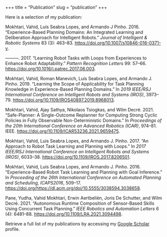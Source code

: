 +++ title = “Publication” slug = “publication” +++

Here is a selection of my publication:

Mokhtari, Vahid, Luı́s Seabra Lopes, and Armando J Pinho. 2016.
“Experience-Based Planning Domains: An Integrated Learning and
Deliberation Approach for Intelligent Robots.” *Journal of Intelligent &
Robotic Systems* 83 (3): 463–83.
<https://doi.org/10.1007/s10846-016-0371-y>.

———. 2017. “Learning Robot Tasks with Loops from Experiences to Enhance
Robot Adaptability.” *Pattern Recognition Letters* 99: 57–66.
<https://doi.org/10.1016/j.patrec.2017.06.003>.

Mokhtari, Vahid, Roman Manevich, Luís Seabra Lopes, and Armando J.
Pinho. 2019. “Learning the Scope of Applicability for Task Planning
Knowledge in Experience-Based Planning Domains.” In *2019 IEEE/RSJ
International Conference on Intelligent Robots and Systems (IROS)*,
3973–79. <https://doi.org/10.1109/IROS40897.2019.8968013>.

Mokhtari, Vahid, Ajay Sathya, Nikolaos Tsiogkas, and Wilm Decré. 2021.
“Safe-Planner: A Single-Outcome Replanner for Computing Strong Cyclic
Policies in Fully Observable Non-Deterministic Domains.” In *Proceedings
of the 20th International Conference on Advanced Robotics (ICAR)*,
974–81. IEEE. <https://doi.org/10.1109/ICAR53236.2021.9659475>.

Mokhtari, Vahid, Luis Seabra Lopes, and Armando J. Pinho. 2017. “An
Approach to Robot Task Learning and Planning with Loops.” In *2017
IEEE/RSJ International Conference on Intelligent Robots and Systems
(IROS)*, 6033–38. <https://doi.org/10.1109/IROS.2017.8206501>.

Mokhtari, Vahid, Luís Seabra Lopes, and Armando J. Pinho. 2016.
“Experience-Based Robot Task Learning and Planning with Goal Inference.”
In *Proceeding of the 26th International Conference on Automated
Planning and Scheduling, ICAPS2016*, 509–17.
https://doi.org/<https://dl.acm.org/doi/10.5555/3038594.3038658>.

Pane, Yudha, Vahid Mokhtari, Erwin Aertbeliën, Joris De Schutter, and
Wilm Decré. 2021. “Autonomous Runtime Composition of Sensor-Based Skills
Using Concurrent Task Planning.” *IEEE Robotics and Automation Letters*
6 (4): 6481–88. <https://doi.org/10.1109/LRA.2021.3094498>.

Retrieve a full list of my publications by accessing my [Google
Scholar](https://scholar.google.com/citations?user=3h_rtHoAAAAJ&hl=en)
profile.
